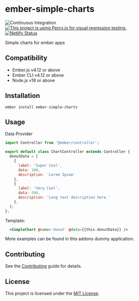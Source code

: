 # ember-simple-charts

![Continuous Integration](https://github.com/ilios/ember-simple-charts/workflows/Continuous%20Integration/badge.svg)
[![This project is using Percy.io for visual regression testing.](https://percy.io/static/images/percy-badge.svg)](https://percy.io/ilios/ember-simple-charts)
[![Netlify Status](https://api.netlify.com/api/v1/badges/59cbbb8d-bce1-4513-9377-641e2182537f/deploy-status)](https://app.netlify.com/sites/ember-simple-charts/deploys)

Simple charts for ember apps

## Compatibility

- Ember.js v4.12 or above
- Ember CLI v4.12 or above
- Node.js v18 or above

## Installation

```shell
ember install ember-simple-charts
```

## Usage

Data Provider

```javascript
import Controller from '@ember/controller';

export default class ChartController extends Controller {
  donutData = [
    {
      label: 'Super Cool',
      data: 100,
      description: 'Lorem Ipsum'
    },
    {
      label: 'Very Cool',
      data: 200,
      description: 'Long text description here.'
    },
  ];
};
```

Template:

```handlebars
  <SimpleChart @name='donut' @data={{this.donutData}} />
```

More examples can be found in this addons dummy application.

## Contributing

See the [Contributing](CONTRIBUTING.md) guide for details.

## License

This project is licensed under the [MIT License](LICENSE.md).

